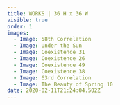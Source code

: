 ```yaml
---
title: WORKS | 36 H x 36 W
visible: true
order: 1
images:
  - Image: 58th Correlation
  - Image: Under the Sun
  - Image: Coexistence 31
  - Image: Coexistence 26
  - Image: Coexistence 49
  - Image: Coexistence 38
  - Image: 63rd Correlation
  - Image: The Beauty of Spring 10
date: 2020-02-11T21:24:04.502Z
---
```

